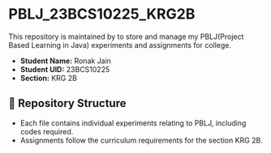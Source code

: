 # PBLJ_23BCS10225_KRG2B

This repository is maintained by to store and manage my PBLJ(Project Based Learning in Java) experiments and assignments for college.

- **Student Name:** Ronak Jain
- **Student UID:** 23BCS10225
- **Section:** KRG 2B

## 📁 Repository Structure

- Each file contains individual experiments relating to PBLJ, including codes required.
- Assignments follow the curriculum requirements for the section KRG 2B.
